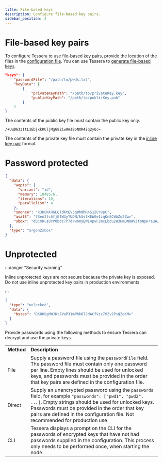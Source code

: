 ```yaml
---
title: File-based keys
description: Configure file-based key pairs.
sidebar_position: 4
---
```


# File-based key pairs

To configure Tessera to use file-based [key pairs](Overview.md), provide the location of the files in the [configuration file](../../../Reference/SampleConfiguration.md#keydata). You can use Tessera to [generate file-based keys].

```json title="File-based key pair configuration"
"keys": {
    "passwordFile": "/path/to/pwds.txt",
    "keyData": [
        {
            "privateKeyPath": "/path/to/privateKey.key",
            "publicKeyPath": "/path/to/publicKey.pub"
        }
    ]
}
```

The contents of the public key file must contain the public key only.

```text title="Public key file"
/+UuD63zItL1EbjxkKUljMgG8Z1w0AJ8pNOR4iq2yQc=
```

The contents of the private key file must contain the private key in the [inline key pair](Inline-Key-Pairs.md) format.

<!--tabs-->

# Password protected

```json
{
  "data": {
    "aopts": {
      "variant": "id",
      "memory": 1048576,
      "iterations": 10,
      "parallelism": 4
    },
    "snonce": "x3HUNXH6LQldKtEv3q0h0hR4S12Ur9pC",
    "asalt": "7Sem2tc6fjEfW3yYUDN/kSslKEW0e1zqKnBCWbZu2Zw=",
    "sbox": "d0CmRus0rP0bdc7P7d/wnOyEW14pwFJmcLbdu2W3HmDNRWVJtoNpHrauA/Sr5Vxc"
  },
  "type": "argon2sbox"
}
```

# Unprotected

:::danger "Security warning"

Inline unprotected keys are not secure because the private key is exposed. Do not use inline unprotected key pairs in production environments.

:::

```json
{
  "type": "unlocked",
  "data": {
    "bytes": "DK0HDgMWJKtZVaP31mPhk6TJNACfVzz7VZv2PsQZeKM="
  }
}
```

<!--/tabs-->

Provide passwords using the following methods to ensure Tessera can decrypt and use the private keys.

| Method | Description |
| :-- | :-- |
| File | Supply a password file using the `passwordFile` field. The password file must contain only one password per line. Empty lines should be used for unlocked keys, and passwords must be provided in the order that key pairs are defined in the configuration file. |
| Direct | Supply an unencrypted password using the `passwords` field, for example `"passwords": ["pwd1", "pwd2", ...]`. Empty strings should be used for unlocked keys. Passwords must be provided in the order that key pairs are defined in the configuration file. Not recommended for production use. |
| CLI | Tessera displays a prompt on the CLI for the passwords of encrypted keys that have not had passwords supplied in the configuration. This process only needs to be performed once, when starting the node. |

<!-- links -->

[generate file-based keys]: ../../Generate-Keys/File-Stored-Keys.md
